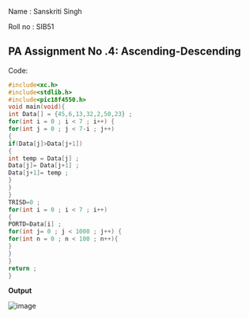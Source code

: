 Name : Sanskriti Singh

Roll no : SIB51

PA Assignment No .4: Ascending-Descending
-----------------------------------------------------------------------------
Code:
```C
#include<xc.h>
#include<stdlib.h>
#include<pic18f4550.h>
void main(void){
int Data[] = {45,6,13,32,2,50,23} ;
for(int i = 0 ; i < 7 ; i++) {
for(int j = 0 ; j < 7-i ; j++)
{
if(Data[j]>Data[j+1])
{
int temp = Data[j] ;
Data[j]= Data[j+1] ;
Data[j+1]= temp ;
}
}
}
TRISD=0 ;
for(int i = 0 ; i < 7 ; i++)
{
PORTD=Data[i] ;
for(int j= 0 ; j < 1000 ; j++) {
for(int n = 0 ; n < 100 ; n++){
}
}
}
return ;
}

```

**Output**

![image](https://github.com/Sanskritis101/PA-codes/assets/104347305/7d17088d-9d3c-4d09-a221-d51f0d1df2ac)
